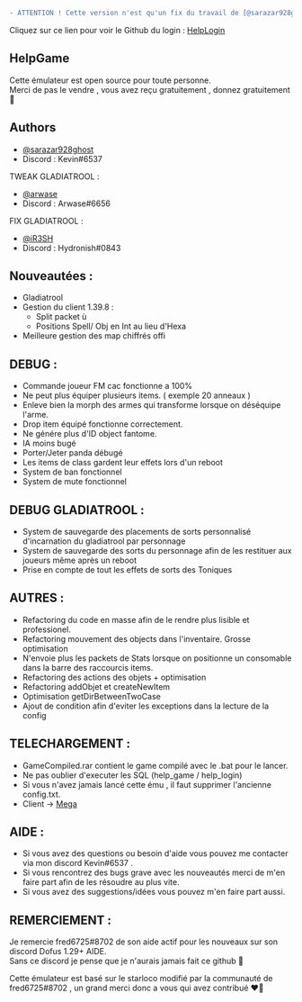 ```diff
- ATTENTION ! Cette version n'est qu'un fix du travail de [@sarazar928ghost](https://github.com/sarazar928ghost) & [@arwase](https://github.com/arwase)  
```
Cliquez sur ce lien pour voir le Github du login : [HelpLogin](https://github.com/iR3SH/HelpLogin) 
## HelpGame

Cette émulateur est open source pour toute personne.  
Merci de pas le vendre , vous avez reçu gratuitement , donnez gratuitement 🤗


## Authors

- [@sarazar928ghost](https://github.com/sarazar928ghost) 
- Discord : Kevin#6537

TWEAK GLADIATROOL :
- [@arwase](https://github.com/arwase) 
- Discord : Arwase#6656

FIX GLADIATROOL :
- [@iR3SH](https://github.com/iR3SH)
- Discord : Hydronish#0843

## Nouveautées :

- Gladiatrool
- Gestion du client 1.39.8 :
    - Split packet ù
    - Positions Spell/ Obj en Int au lieu d'Hexa
- Meilleure gestion des map chiffrés offi


## DEBUG :

- Commande joueur FM cac fonctionne a 100%
- Ne peut plus équiper plusieurs items. ( exemple 20 anneaux )
- Enleve bien la morph des armes qui transforme lorsque on déséquipe l'arme.
- Drop item équipé fonctionne correctement.
- Ne génére plus d'ID object fantome.
- IA moins bugé
- Porter/Jeter panda débugé
- Les items de class gardent leur effets lors d'un reboot
- System de ban fonctionnel
- System de mute fonctionnel

## DEBUG GLADIATROOL :

- System de sauvegarde des placements de sorts personnalisé d'incarnation du gladiatrool par personnage
- System de sauvegarde des sorts du personnage afin de les restituer aux joueurs même après un reboot
- Prise en compte de tout les effets de sorts des Toniques

## AUTRES :

- Refactoring du code en masse afin de le rendre plus lisible et professionel.
- Refactoring mouvement des objects dans l'inventaire. Grosse optimisation
- N'envoie plus les packets de Stats lorsque on positionne un consomable dans la barre des raccourcis items.
- Refactoring des actions des objets + optimisation
- Refactoring addObjet et createNewItem
- Optimisation getDirBetweenTwoCase
- Ajout de condition afin d'eviter les exceptions dans la lecture de la config


## TELECHARGEMENT :
- GameCompiled.rar contient le game compilé avec le .bat pour le lancer.
- Ne pas oublier d'executer les SQL (help_game / help_login)
- Si vous n'avez jamais lancé cette ému , il faut supprimer l'ancienne config.txt.
- Client -> [Mega](https://mega.nz/file/3sAljAyR#optHLctMbZWvgsksJhOH2gDNkEo-xpwXbyVTr45Q_50)

## AIDE :

- Si vous avez des questions ou besoin d'aide vous pouvez me contacter via mon discord Kevin#6537 .
- Si vous rencontrez des bugs grave avec les nouveautés merci de m'en faire part afin de les résoudre au plus vite.
- Si vous avez des suggestions/idées vous pouvez m'en faire part aussi.

## REMERCIEMENT :

Je remercie fred6725#8702 de son aide actif pour les nouveaux sur son discord Dofus 1.29+ AIDE.  
Sans ce discord je pense que je n'aurais jamais fait ce github 🤗

Cette émulateur est basé sur le starloco modifié par la communauté de fred6725#8702 , un grand merci donc a vous qui avez contribué ❤️‍🔥


